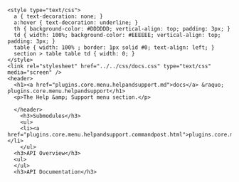     <style type="text/css">
      a { text-decoration: none; }
      a:hover { text-decoration: underline; }
      th { background-color: #DDDDDD; vertical-align: top; padding: 3px; }
      td { width: 100%; background-color: #EEEEEE; vertical-align: top; padding: 3px; }
      table { width: 100% ; border: 1px solid #0; text-align: left; }
      section > table table td { width: 0; }
    </style>
    <link rel="stylesheet" href="../../css/docs.css" type="text/css" media="screen" />
    <header>
      <h1><a href="plugins.core.menu.helpandsupport.md">docs</a> &raquo; plugins.core.menu.helpandsupport</h1>
      <p>The Help &amp; Support menu section.</p>

      </header>
        <h3>Submodules</h3>
        <ul>
        <li><a href="plugins.core.menu.helpandsupport.commandpost.html">plugins.core.menu.helpandsupport.commandpost</a></li>
        </ul>
      <h3>API Overview</h3>
      <ul>
      </ul>
      <h3>API Documentation</h3>
